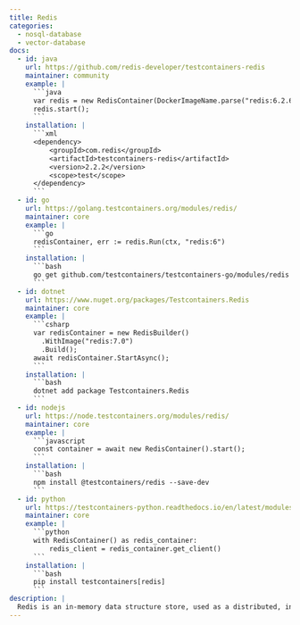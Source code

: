 ```yaml
---
title: Redis
categories:
  - nosql-database
  - vector-database
docs:
  - id: java
    url: https://github.com/redis-developer/testcontainers-redis
    maintainer: community
    example: |
      ```java
      var redis = new RedisContainer(DockerImageName.parse("redis:6.2.6"));
      redis.start();
      ```
    installation: |
      ```xml
      <dependency>
          <groupId>com.redis</groupId>
          <artifactId>testcontainers-redis</artifactId>
          <version>2.2.2</version>
          <scope>test</scope>
      </dependency>
      ```
  - id: go
    url: https://golang.testcontainers.org/modules/redis/
    maintainer: core
    example: |
      ```go
      redisContainer, err := redis.Run(ctx, "redis:6")
      ```
    installation: |
      ```bash
      go get github.com/testcontainers/testcontainers-go/modules/redis
      ```
  - id: dotnet
    url: https://www.nuget.org/packages/Testcontainers.Redis
    maintainer: core
    example: |
      ```csharp
      var redisContainer = new RedisBuilder()
        .WithImage("redis:7.0")
        .Build();
      await redisContainer.StartAsync();
      ```
    installation: |
      ```bash
      dotnet add package Testcontainers.Redis
      ```
  - id: nodejs
    url: https://node.testcontainers.org/modules/redis/
    maintainer: core
    example: |
      ```javascript
      const container = await new RedisContainer().start();
      ```
    installation: |
      ```bash
      npm install @testcontainers/redis --save-dev
      ```
  - id: python
    url: https://testcontainers-python.readthedocs.io/en/latest/modules/redis/README.html
    maintainer: core
    example: |
      ```python
      with RedisContainer() as redis_container:
          redis_client = redis_container.get_client()
      ```
    installation: |
      ```bash
      pip install testcontainers[redis]
      ```
description: |
  Redis is an in-memory data structure store, used as a distributed, in-memory key–value database, cache and message broker, with optional durability. Redis supports different kinds of abstract data structures, such as strings, lists, maps, sets, sorted sets, HyperLogLogs, bitmaps, streams, and spatial indices.
---
```

